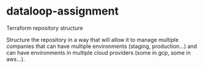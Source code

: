 # dataloop-assignment


Terraform repository structure

Structure the repository in a way that will allow it to manage multiple companies that can have multiple environments (staging, production…) and can have environments in multiple cloud providers (some in gcp, some in aws…).
